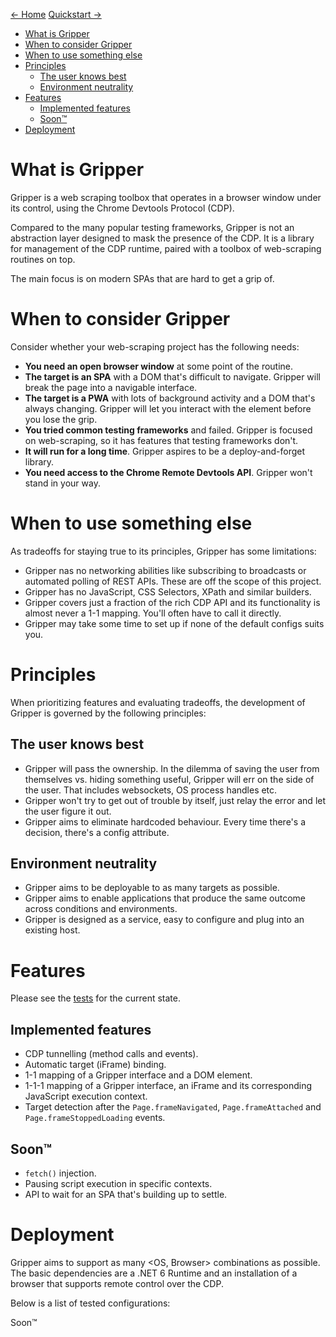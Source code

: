 [← Home](index.md) [Quickstart →](quickstart.md)

- [What is Gripper](#what-is-gripper)
- [When to consider Gripper](#when-to-consider-gripper)
- [When to use something else](#when-to-use-something-else)
- [Principles](#principles)
  - [The user knows best](#the-user-knows-best)
  - [Environment neutrality](#environment-neutrality)
- [Features](#features)
  - [Implemented features](#implemented-features)
  - [Soon™](#soon)
- [Deployment](#deployment)

# What is Gripper

Gripper is a web scraping toolbox that operates in a browser window under its control,
using the Chrome Devtools Protocol (CDP).

Compared to the many popular testing frameworks,
Gripper is not an abstraction layer designed to mask the presence of the CDP.
It is a library for management of the CDP runtime,
paired with a toolbox of web-scraping routines on top.

The main focus is on modern SPAs that are hard to get a grip of.

# When to consider Gripper

Consider whether your web-scraping project has the following needs:
- **You need an open browser window** at some point of the routine.
- **The target is an SPA** with a DOM that's difficult to navigate.
Gripper will break the page into a navigable interface.
- **The target is a PWA** with lots of background activity and a DOM that's always changing.
Gripper will let you interact with the element before you lose the grip.
- **You tried common testing frameworks** and failed.
Gripper is focused on web-scraping, so it has features that testing frameworks don't.
- **It will run for a long time**.
Gripper aspires to be a deploy-and-forget library.
- **You need access to the Chrome Remote Devtools API**.
Gripper won't stand in your way.

# When to use something else

As tradeoffs for staying true to its principles, Gripper has some limitations:
- Gripper nas no networking abilities like subscribing to broadcasts or automated polling of REST APIs.
These are off the scope of this project.
- Gripper has no JavaScript, CSS Selectors, XPath and similar builders.
- Gripper covers just a fraction of the rich CDP API and its functionality is almost never a 1-1 mapping.
You'll often have to call it directly.
- Gripper may take some time to set up if none of the default configs suits you.

# Principles

When prioritizing features and evaluating tradeoffs, the development of Gripper is governed by the following principles:

## The user knows best

- Gripper will pass the ownership.
In the dilemma of saving the user from themselves vs. hiding something useful,
Gripper will err on the side of the user. That includes websockets, OS process handles etc.
- Gripper won't try to get out of trouble by itself, just relay the error and let the user figure it out.
- Gripper aims to eliminate hardcoded behaviour. Every time there's a decision, there's a config attribute.

## Environment neutrality

- Gripper aims to be deployable to as many targets as possible.
- Gripper aims to enable applications that produce the same outcome across conditions and environments.
- Gripper is designed as a service, easy to configure and plug into an existing host.

# Features

Please see the [tests](https://github.com/tomaskrupka/Gripper/tree/main/test/Gripper.Test) for the current state.

## Implemented features

- CDP tunnelling (method calls and events).
- Automatic target (iFrame) binding.
- 1-1 mapping of a Gripper interface and a DOM element.
- 1-1-1 mapping of a Gripper interface, an iFrame and its corresponding JavaScript execution context.
- Target detection after the `Page.frameNavigated`, `Page.frameAttached` and `Page.frameStoppedLoading` events.

## Soon™

- `fetch()` injection.
- Pausing script execution in specific contexts.
- API to wait for an SPA that's building up to settle.

# Deployment
Gripper aims to support as many <OS, Browser> combinations as possible.
The basic dependencies are a .NET 6 Runtime and an installation of a browser that supports remote control over the CDP.

Below is a list of tested configurations:

Soon™
